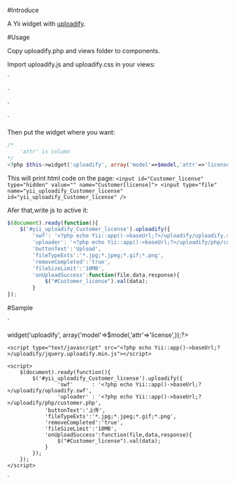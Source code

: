 #Introduce

A Yii widget with [uploadify](http://www.uploadify.com).

#Usage

Copy uploadify.php and views folder to components.

Import uploadify.js and uploadify.css in your views:

`
<link rel="stylesheet" type="text/css" href="/uploadify/uploadify.css" />
`

`
<script type="text/javascript" src="/uploadify/jquery.uploadify.min.js"></script>
`

Then put the widget where you want:

```php
/*
	'attr' is column
*/
<?php $this->widget('uploadify', array('model'=>$model,'attr'=>'license',));?>
```

This will print html code on the page:
`
<input id="Customer_license" type="hidden" value="" name="Customer[license]">
<input type="file" name="yii_uploadify_Customer_license" id="yii_uploadify_Customer_license" />
`

Afer that,write js to active it:

```js
$(document).ready(function(){
	$('#yii_uploadify_Customer_license').uploadify({
		'swf': '<?php echo Yii::app()->baseUrl;?>/uploadify/uploadify.swf',
		'uploader': '<?php echo Yii::app()->baseUrl;?>/uploadify/php/customer.php',
		'buttonText':'Upload',
		'fileTypeExts':'*.jpg;*.jpeg;*.gif;*.png',
		'removeCompleted':'true',
		'fileSizeLimit':'10MB',
		'onUploadSuccess':function(file,data,response){
			$("#Customer_license").val(data);
		}
});
```

#Sample

`
<html>
<head>
	<link rel="stylesheet" type="text/css" href="/uploadify/uploadify.css" />
</head>
<body>
	<?php $this->widget('uploadify', array('model'=>$model,'attr'=>'license',));?>

	<script type="text/javascript" src="<?php echo Yii::app()->baseUrl;?>/uploadify/jquery.uploadify.min.js"></script>

	<script>
		$(document).ready(function(){
			$('#yii_uploadify_Customer_license').uploadify({
					'swf'      : '<?php echo Yii::app()->baseUrl;?>/uploadify/uploadify.swf',
					'uploader' : '<?php echo Yii::app()->baseUrl;?>/uploadify/php/customer.php',
				'buttonText':'上传',
				'fileTypeExts':'*.jpg;*.jpeg;*.gif;*.png',
				'removeCompleted':'true',
				'fileSizeLimit':'10MB',
				'onUploadSuccess':function(file,data,response){
					$("#Customer_license").val(data);
				}
			}); 
		});
	</script>
</body>
</html>
`
